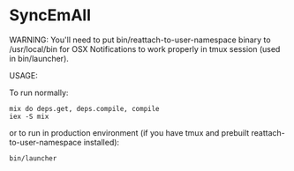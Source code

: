 SyncEmAll
=========

WARNING:
You'll need to put bin/reattach-to-user-namespace binary to /usr/local/bin for OSX Notifications to work properly in tmux session (used in bin/launcher).


USAGE:

To run normally:

```
mix do deps.get, deps.compile, compile
iex -S mix
```

or to run in production environment (if you have tmux and prebuilt reattach-to-user-namespace installed):

```
bin/launcher
```
